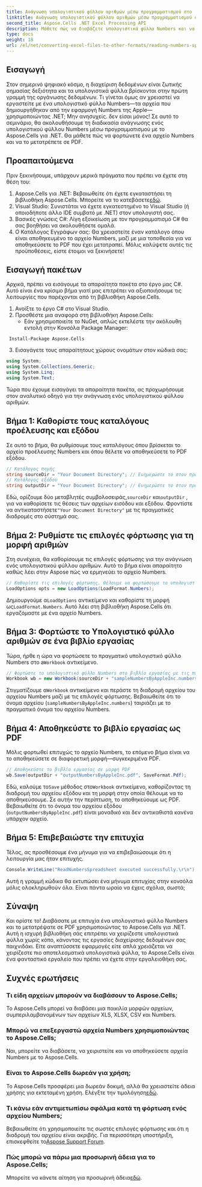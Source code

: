 ```yaml
---
title: Ανάγνωση υπολογιστικού φύλλου αριθμών μέσω προγραμματισμού στο .NET
linktitle: Ανάγνωση υπολογιστικού φύλλου αριθμών μέσω προγραμματισμού στο .NET
second_title: Aspose.Cells .NET Excel Processing API
description: Μάθετε πώς να διαβάζετε υπολογιστικά φύλλα Numbers και να τα μετατρέπετε σε PDF χρησιμοποιώντας το Aspose.Cells για .NET σε αυτό το λεπτομερές σεμινάριο.
type: docs
weight: 18
url: /el/net/converting-excel-files-to-other-formats/reading-numbers-spreadsheet/
---
```

## Εισαγωγή
Στον σημερινό ψηφιακό κόσμο, η διαχείριση δεδομένων είναι ζωτικής σημασίας δεξιότητα και τα υπολογιστικά φύλλα βρίσκονται στην πρώτη γραμμή της οργάνωσης δεδομένων. Τι γίνεται όμως αν χρειαστεί να εργαστείτε με ένα υπολογιστικό φύλλο Numbers—τα αρχεία που δημιουργήθηκαν από την εφαρμογή Numbers της Apple— χρησιμοποιώντας .NET; Μην ανησυχείς. δεν είσαι μόνος! Σε αυτό το σεμινάριο, θα ακολουθήσουμε τη διαδικασία ανάγνωσης ενός υπολογιστικού φύλλου Numbers μέσω προγραμματισμού με το Aspose.Cells για .NET. Θα μάθετε πώς να φορτώνετε ένα αρχείο Numbers και να το μετατρέπετε σε PDF.
## Προαπαιτούμενα
Πριν ξεκινήσουμε, υπάρχουν μερικά πράγματα που πρέπει να έχετε στη θέση του:
1. Aspose.Cells για .NET: Βεβαιωθείτε ότι έχετε εγκαταστήσει τη βιβλιοθήκη Aspose.Cells. Μπορείτε να το κατεβάσετε[εδώ](https://releases.aspose.com/cells/net/).
2. Visual Studio: Συνιστάται να έχετε εγκατεστημένο το Visual Studio (ή οποιοδήποτε άλλο IDE συμβατό με .NET) στον υπολογιστή σας.
3. Βασικές γνώσεις C#: Λίγη εξοικείωση με τον προγραμματισμό C# θα σας βοηθήσει να ακολουθήσετε ομαλά.
4. Ο Κατάλογος Εγγράφων σας: Θα χρειαστείτε έναν κατάλογο όπου είναι αποθηκευμένο το αρχείο Numbers, μαζί με μια τοποθεσία για να αποθηκεύσετε το PDF που έχει μετατραπεί.
Μόλις καλύψετε αυτές τις προϋποθέσεις, είστε έτοιμοι να ξεκινήσετε!
## Εισαγωγή πακέτων
Αρχικά, πρέπει να εισάγουμε τα απαραίτητα πακέτα στο έργο μας C#. Αυτό είναι ένα κρίσιμο βήμα γιατί μας επιτρέπει να αξιοποιήσουμε τις λειτουργίες που παρέχονται από τη βιβλιοθήκη Aspose.Cells.
1. Ανοίξτε το έργο C# στο Visual Studio.
2. Προσθέστε μια αναφορά στη βιβλιοθήκη Aspose.Cells:
   - Εάν χρησιμοποιείτε το NuGet, απλώς εκτελέστε την ακόλουθη εντολή στην Κονσόλα Package Manager:
```
 Install-Package Aspose.Cells
 ```
3. Εισαγάγετε τους απαραίτητους χώρους ονομάτων στον κώδικά σας:
```csharp
using System;
using System.Collections.Generic;
using System.Linq;
using System.Text;
```
Τώρα που έχουμε εισαγάγει τα απαραίτητα πακέτα, ας προχωρήσουμε στον αναλυτικό οδηγό για την ανάγνωση ενός υπολογιστικού φύλλου αριθμών.
## Βήμα 1: Καθορίστε τους καταλόγους προέλευσης και εξόδου
Σε αυτό το βήμα, θα ρυθμίσουμε τους καταλόγους όπου βρίσκεται το αρχείο προέλευσης Numbers και όπου θέλετε να αποθηκεύσετε το PDF εξόδου.
```csharp
// Κατάλογος πηγής
string sourceDir = "Your Document Directory"; // Ενημερώστε το στον πραγματικό σας κατάλογο
// Κατάλογος εξόδου
string outputDir = "Your Document Directory"; // Ενημερώστε το στον πραγματικό σας κατάλογο
```
 Εδώ, ορίζουμε δύο μεταβλητές συμβολοσειράς,`sourceDir` και`outputDir` , για να καθορίσετε τις θέσεις των αρχείων εισόδου και εξόδου. Φροντίστε να αντικαταστήσετε`"Your Document Directory"` με τις πραγματικές διαδρομές στο σύστημά σας.
## Βήμα 2: Ρυθμίστε τις επιλογές φόρτωσης για τη μορφή αριθμών
Στη συνέχεια, θα καθορίσουμε τις επιλογές φόρτωσης για την ανάγνωση ενός υπολογιστικού φύλλου αριθμών. Αυτό το βήμα είναι απαραίτητο καθώς λέει στην Aspose πώς να ερμηνεύει το αρχείο Numbers.
```csharp
// Καθορίστε τις επιλογές φόρτωσης. θέλουμε να φορτώσουμε το υπολογιστικό φύλλο Numbers
LoadOptions opts = new LoadOptions(LoadFormat.Numbers);
```
 Δημιουργούμε α`LoadOptions` αντικείμενο και καθορίστε τη μορφή ως`LoadFormat.Numbers`. Αυτό λέει στη βιβλιοθήκη Aspose.Cells ότι εργαζόμαστε με ένα αρχείο Numbers. 
## Βήμα 3: Φορτώστε το Υπολογιστικό φύλλο αριθμών σε ένα βιβλίο εργασίας
Τώρα, ήρθε η ώρα να φορτώσετε το πραγματικό υπολογιστικό φύλλο Numbers στο a`Workbook` αντικείμενο.
```csharp
// Φορτώστε το υπολογιστικό φύλλο Numbers στο βιβλίο εργασίας με τις παραπάνω επιλογές φόρτωσης
Workbook wb = new Workbook(sourceDir + "sampleNumbersByAppleInc.numbers", opts);
```
 Στιγματίζουμε α`Workbook` αντικείμενο και περάστε τη διαδρομή αρχείου του αρχείου Numbers μαζί με τις επιλογές φόρτωσης. Βεβαιωθείτε ότι το όνομα αρχείου (`sampleNumbersByAppleInc.numbers`) ταιριάζει με το πραγματικό όνομα του αρχείου Numbers.
## Βήμα 4: Αποθηκεύστε το βιβλίο εργασίας ως PDF
Μόλις φορτωθεί επιτυχώς το αρχείο Numbers, το επόμενο βήμα είναι να το αποθηκεύσετε σε διαφορετική μορφή—συγκεκριμένα PDF.
```csharp
// Αποθηκεύστε το βιβλίο εργασίας σε μορφή PDF
wb.Save(outputDir + "outputNumbersByAppleInc.pdf", SaveFormat.Pdf);
```
 Εδώ, καλούμε το`Save` μέθοδος στο`Workbook` αντικείμενο, καθορίζοντας τη διαδρομή του αρχείου εξόδου και τη μορφή στην οποία θέλουμε να το αποθηκεύσουμε. Σε αυτήν την περίπτωση, το αποθηκεύουμε ως PDF. Βεβαιωθείτε ότι το όνομα του αρχείου εξόδου (`outputNumbersByAppleInc.pdf`) είναι μοναδικό και δεν αντικαθιστά κανένα υπάρχον αρχείο.
## Βήμα 5: Επιβεβαιώστε την επιτυχία
Τέλος, ας προσθέσουμε ένα μήνυμα για να επιβεβαιώσουμε ότι η λειτουργία μας ήταν επιτυχής.
```csharp
Console.WriteLine("ReadNumbersSpreadsheet executed successfully.\r\n");
```
Αυτή η γραμμή κώδικα θα εκτυπώσει ένα μήνυμα επιτυχίας στην κονσόλα μόλις ολοκληρωθούν όλα. Είναι πάντα ωραίο να έχεις σχόλια, σωστά;
## Σύναψη
Και ορίστε το! Διαβάσατε με επιτυχία ένα υπολογιστικό φύλλο Numbers και το μετατρέψατε σε PDF χρησιμοποιώντας το Aspose.Cells για .NET. Αυτή η ισχυρή βιβλιοθήκη σάς επιτρέπει να χειρίζεστε υπολογιστικά φύλλα χωρίς κόπο, κάνοντας τις εργασίες διαχείρισης δεδομένων σας παιχνιδάκι. Είτε αναπτύσσετε εφαρμογές είτε απλά χρειάζεται να χειρίζεστε πιο αποτελεσματικά υπολογιστικά φύλλα, το Aspose.Cells είναι ένα φανταστικό εργαλείο που πρέπει να έχετε στην εργαλειοθήκη σας.
## Συχνές ερωτήσεις
### Τι είδη αρχείων μπορούν να διαβάσουν το Aspose.Cells;  
Το Aspose.Cells μπορεί να διαβάσει μια ποικιλία μορφών αρχείων, συμπεριλαμβανομένων των αρχείων XLS, XLSX, CSV και Numbers. 
### Μπορώ να επεξεργαστώ αρχεία Numbers χρησιμοποιώντας το Aspose.Cells;  
Ναι, μπορείτε να διαβάσετε, να χειριστείτε και να αποθηκεύσετε αρχεία Numbers με το Aspose.Cells.
### Είναι το Aspose.Cells δωρεάν για χρήση;  
 Το Aspose.Cells προσφέρει μια δωρεάν δοκιμή, αλλά θα χρειαστείτε άδεια χρήσης για εκτεταμένη χρήση. Ελέγξτε την τιμολόγηση[εδώ](https://purchase.aspose.com/buy).
### Τι κάνω εάν αντιμετωπίσω σφάλμα κατά τη φόρτωση ενός αρχείου Numbers;  
 Βεβαιωθείτε ότι χρησιμοποιείτε τις σωστές επιλογές φόρτωσης και ότι η διαδρομή του αρχείου είναι ακριβής. Για περισσότερη υποστήριξη, επισκεφθείτε το[Aspose Support Forum](https://forum.aspose.com/c/cells/9).
### Πώς μπορώ να πάρω μια προσωρινή άδεια για το Aspose.Cells;  
 Μπορείτε να κάνετε αίτηση για προσωρινή άδεια[εδώ](https://purchase.aspose.com/temporary-license/).